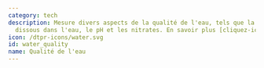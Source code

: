```yaml
---
category: tech
description: Mesure divers aspects de la qualité de l'eau, tels que la quantité d'oxygéne
  dissous dans l'eau, le pH et les nitrates. En savoir plus [cliquez-ici](https://fr.wikipedia.org/wiki/Qualité_de_l%27eau)
icon: /dtpr-icons/water.svg
id: water_quality
name: Qualité de l'eau
---
```

